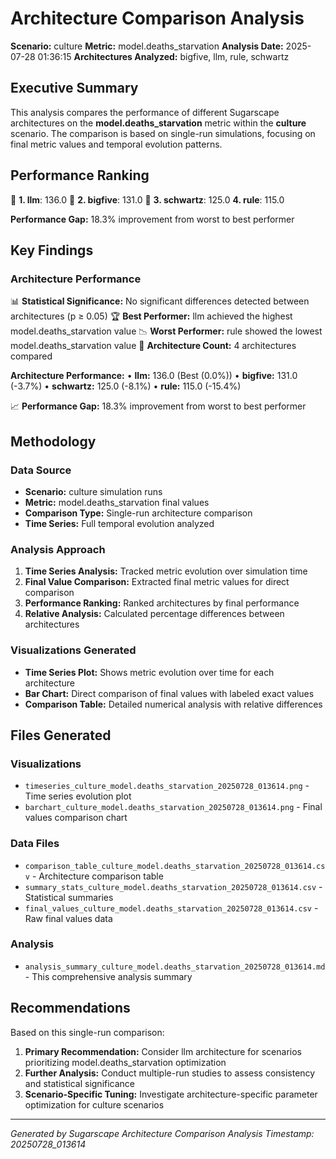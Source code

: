 # Architecture Comparison Analysis

**Scenario:** culture
**Metric:** model.deaths_starvation
**Analysis Date:** 2025-07-28 01:36:15
**Architectures Analyzed:** bigfive, llm, rule, schwartz

## Executive Summary

This analysis compares the performance of different Sugarscape architectures on the **model.deaths_starvation** metric within the **culture** scenario. The comparison is based on single-run simulations, focusing on final metric values and temporal evolution patterns.

## Performance Ranking

🥇 **1. llm**: 136.0
🥈 **2. bigfive**: 131.0
🥉 **3. schwartz**: 125.0
   **4. rule**: 115.0

**Performance Gap:** 18.3% improvement from worst to best performer

## Key Findings

### Architecture Performance
📊 **Statistical Significance:** No significant differences detected between architectures (p ≥ 0.05)
🏆 **Best Performer:** llm achieved the highest model.deaths_starvation value
📉 **Worst Performer:** rule showed the lowest model.deaths_starvation value
🔢 **Architecture Count:** 4 architectures compared

**Architecture Performance:**
• **llm:** 136.0 (Best (0.0%))
• **bigfive:** 131.0 (-3.7%)
• **schwartz:** 125.0 (-8.1%)
• **rule:** 115.0 (-15.4%)

📈 **Performance Gap:** 18.3% improvement from worst to best performer

## Methodology

### Data Source
- **Scenario:** culture simulation runs
- **Metric:** model.deaths_starvation final values
- **Comparison Type:** Single-run architecture comparison
- **Time Series:** Full temporal evolution analyzed

### Analysis Approach
1. **Time Series Analysis:** Tracked metric evolution over simulation time
2. **Final Value Comparison:** Extracted final metric values for direct comparison
3. **Performance Ranking:** Ranked architectures by final performance
4. **Relative Analysis:** Calculated percentage differences between architectures

### Visualizations Generated
- **Time Series Plot:** Shows metric evolution over time for each architecture
- **Bar Chart:** Direct comparison of final values with labeled exact values
- **Comparison Table:** Detailed numerical analysis with relative differences

## Files Generated

### Visualizations
- `timeseries_culture_model.deaths_starvation_20250728_013614.png` - Time series evolution plot
- `barchart_culture_model.deaths_starvation_20250728_013614.png` - Final values comparison chart

### Data Files
- `comparison_table_culture_model.deaths_starvation_20250728_013614.csv` - Architecture comparison table
- `summary_stats_culture_model.deaths_starvation_20250728_013614.csv` - Statistical summaries
- `final_values_culture_model.deaths_starvation_20250728_013614.csv` - Raw final values data

### Analysis
- `analysis_summary_culture_model.deaths_starvation_20250728_013614.md` - This comprehensive analysis summary

## Recommendations

Based on this single-run comparison:
1. **Primary Recommendation:** Consider llm architecture for scenarios prioritizing model.deaths_starvation optimization
2. **Further Analysis:** Conduct multiple-run studies to assess consistency and statistical significance
3. **Scenario-Specific Tuning:** Investigate architecture-specific parameter optimization for culture scenarios


---
*Generated by Sugarscape Architecture Comparison Analysis*
*Timestamp: 20250728_013614*
